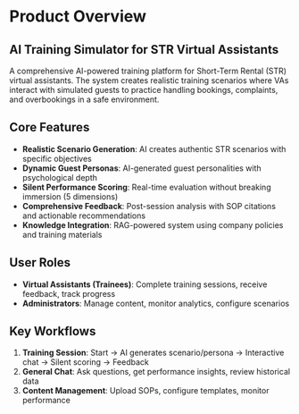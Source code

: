 # Product Overview

## AI Training Simulator for STR Virtual Assistants

A comprehensive AI-powered training platform for Short-Term Rental (STR) virtual assistants. The system creates realistic training scenarios where VAs interact with simulated guests to practice handling bookings, complaints, and overbookings in a safe environment.

## Core Features

- **Realistic Scenario Generation**: AI creates authentic STR scenarios with specific objectives
- **Dynamic Guest Personas**: AI-generated guest personalities with psychological depth
- **Silent Performance Scoring**: Real-time evaluation without breaking immersion (5 dimensions)
- **Comprehensive Feedback**: Post-session analysis with SOP citations and actionable recommendations
- **Knowledge Integration**: RAG-powered system using company policies and training materials

## User Roles

- **Virtual Assistants (Trainees)**: Complete training sessions, receive feedback, track progress
- **Administrators**: Manage content, monitor analytics, configure scenarios

## Key Workflows

1. **Training Session**: Start → AI generates scenario/persona → Interactive chat → Silent scoring → Feedback
2. **General Chat**: Ask questions, get performance insights, review historical data
3. **Content Management**: Upload SOPs, configure templates, monitor performance
